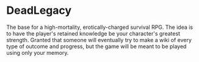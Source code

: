 # DeadLegacy
The base for a high-mortality, erotically-charged survival RPG.
The idea is to have the player's retained knowledge be your character's greatest strength. Granted that someone will eventually try to make a wiki of every type of outcome and progress, but the game will be meant to be played using only your memory.
